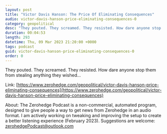 ```yaml
---
layout: post
title: "Victor Davis Hanson: The Price Of Eliminating Consequences"
audio: victor-davis-hanson-price-eliminating-consequences-0
category: geopolitical
desc: "They pouted. They screamed. They resisted. How dare anyone stop them from stealing anything they wished..."
duration: 00:04:53
length: 293
datetime: Thu, 09 Mar 2023 21:20:00 +0000
tags: podcast
guid: victor-davis-hanson-price-eliminating-consequences-0
order: 0
---
```

They pouted. They screamed. They resisted. How dare anyone stop them from stealing anything they wished...

Link: [https://www.zerohedge.com/geopolitical/victor-davis-hanson-price-eliminating-consequences](https://www.zerohedge.com/geopolitical/victor-davis-hanson-price-eliminating-consequences)

About: The Zerohedge Podcast is a non-commercial, automated program, designed to give people a way to get news from Zerohedge in an audio format.  I am actively working on tweaking and improving the setup to create a better listening experience (February 2023).  Suggestions are welcome: [zerohedgePodcast@outlook.com](mailto:zerohedgePodcast@outlook.com)